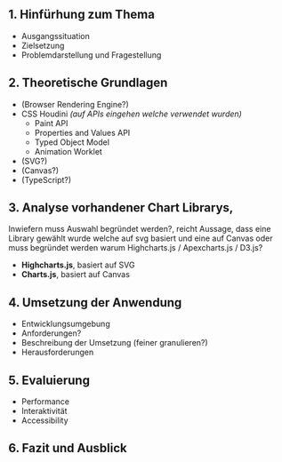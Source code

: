 ## 1. Hinfürhung zum Thema

- Ausgangssituation
- Zielsetzung
- Problemdarstellung und Fragestellung

## 2. Theoretische Grundlagen

- (Browser Rendering Engine?)
- CSS Houdini _(auf APIs eingehen welche verwendet wurden)_
  - Paint API
  - Properties and Values API
  - Typed Object Model
  - Animation Worklet
- (SVG?)
- (Canvas?)
- (TypeScript?)

## 3. Analyse vorhandener Chart Librarys,

Inwiefern muss Auswahl begründet werden?, reicht Aussage, dass eine Library gewählt wurde welche auf svg basiert und eine auf Canvas oder muss begründet werden warum Highcharts.js / Apexcharts.js / D3.js?

- **Highcharts.js**, basiert auf SVG
- **Charts.js**, basiert auf Canvas

## 4. Umsetzung der Anwendung

- Entwicklungsumgebung
- Anforderungen?
- Beschreibung der Umsetzung (feiner granulieren?)
- Herausforderungen

## 5. Evaluierung

- Performance
- Interaktivität
- Accessibility

## 6. Fazit und Ausblick
